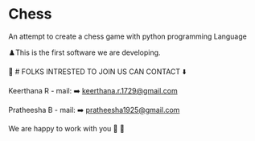 # Chess
An attempt to create a chess game with python programming Language

♟️This is the first software we are developing.

📑 # FOLKS INTRESTED TO JOIN US CAN CONTACT ⬇️

Keerthana R - mail: ➡️ keerthana.r.1729@gmail.com

Pratheesha B - mail: ➡️ pratheesha1925@gmail.com

We are happy to work with you 🌟 🌠
